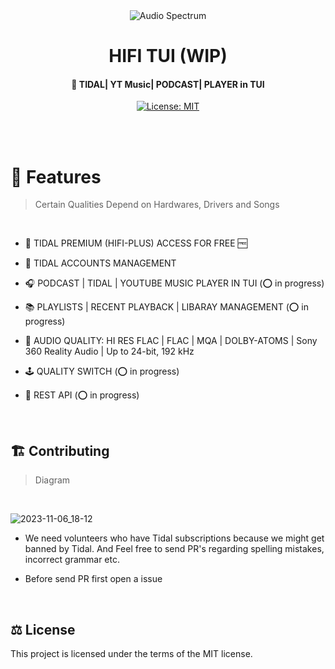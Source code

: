 <div align="center">
        <img src="https://cdn.jsdelivr.net/gh/sachinsenal0x64/picx-images-hosting@master/audio-Spectrum-.2jn5ghwym6w0.gif" alt="Audio Spectrum">        
        <h1>HIFI TUI (WIP)</h1>
        
</div>

<h4 align="center"> 🎵 TIDAL| YT Music| PODCAST| PLAYER in TUI</h4>

<div align="center">
        
  [![License: MIT](https://img.shields.io/badge/License-MIT-orange.svg)](https://opensource.org/licenses/MIT)

</div>

<br><br>

# 🚀 Features

> Certain Qualities Depend on Hardwares, Drivers and Songs
<br>

- 🍟 TIDAL PREMIUM (HIFI-PLUS) ACCESS FOR FREE 🆓  
  
- 👤 TIDAL ACCOUNTS MANAGEMENT 

- 🎧 PODCAST | TIDAL | YOUTUBE MUSIC PLAYER IN TUI       (⭕ in progress)

- 📚 PLAYLISTS | RECENT PLAYBACK | LIBARAY MANAGEMENT    (⭕ in progress)

- 📀 AUDIO QUALITY: HI RES FLAC | FLAC | MQA | DOLBY-ATOMS | Sony 360 Reality Audio | Up to 24-bit, 192 kHz

- 🕹 QUALITY SWITCH   (⭕ in progress)

- 📡 REST API (⭕ in progress)

<br>

## 🏗️ Contributing

> Diagram
<br>

![2023-11-06_18-12](https://cdn.jsdelivr.net/gh/sachinsenal0x64/picx-images-hosting@master/20230518/2023-11-06_18-12.3e2uxdyepxa8.webp)


- We need volunteers who have Tidal subscriptions because we might get banned by Tidal. And Feel free to send PR's regarding spelling mistakes, incorrect grammar etc.
  
- Before send PR first open a issue

<br>

## ⚖️ License

This project is licensed under the terms of the MIT license.
